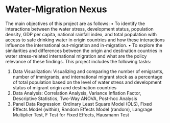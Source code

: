 # Water-Migration Nexus
The main objectives of this project are as follows:
• To identify the interactions between the water stress, development status, population density, GDP per capita, national rainfall index, and total population with access to safe drinking water in origin countries and how these interactions influence the international out-migration and in-migration.
• To explore the similarities and differences between the origin and destination countries in water stress-related international migration and what are the policy relevance of these findings.
This project includes the following tasks:
1. Data Visualization: Visualizing and comparing the number of emigrants, number of immigrants, and international migrant stock as a percentage of total population based on the level of water stress and development status of migrant origin and destination countries
2. Data Analysis: Correlation Analysis, Variance Inflation Factor, Descriptive Statistics, Two-Way ANOVA, Post-hoc Analysis
3. Panel Data Regression: Ordinary Least Square Model (OLS), Fixed Effects Model (within), Random Effects Model (random), Langrage Multiplier Test, F Test for Fixed Effects, Hausmann Test
